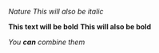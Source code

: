  *Nature*
_This will also be italic_

**This text will be bold**
__This will also be bold__

_You **can** combine them_
